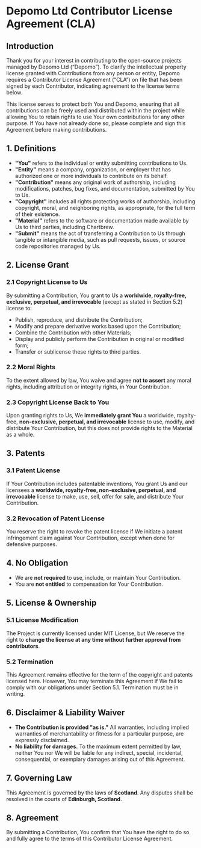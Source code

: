 # Depomo Ltd Contributor License Agreement (CLA)

## Introduction

Thank you for your interest in contributing to the open-source projects managed by Depomo Ltd (“Depomo”). To clarify the intellectual property license granted with Contributions from any person or entity, Depomo requires a Contributor License Agreement (“CLA”) on file that has been signed by each Contributor, indicating agreement to the license terms below.

This license serves to protect both You and Depomo, ensuring that all contributions can be freely used and distributed within the project while allowing You to retain rights to use Your own contributions for any other purpose. If You have not already done so, please complete and sign this Agreement before making contributions.

## 1. Definitions
- **"You"** refers to the individual or entity submitting contributions to Us.
- **"Entity"** means a company, organization, or employer that has authorized one or more individuals to contribute on its behalf.
- **"Contribution"** means any original work of authorship, including modifications, patches, bug fixes, and documentation, submitted by You to Us.
- **"Copyright"** includes all rights protecting works of authorship, including copyright, moral, and neighboring rights, as appropriate, for the full term of their existence.
- **"Material"** refers to the software or documentation made available by Us to third parties, including Chartbrew.
- **"Submit"** means the act of transferring a Contribution to Us through tangible or intangible media, such as pull requests, issues, or source code repositories managed by Us.

## 2. License Grant
### 2.1 Copyright License to Us
By submitting a Contribution, You grant to Us a **worldwide, royalty-free, exclusive, perpetual, and irrevocable** (except as stated in Section 5.2) license to:
- Publish, reproduce, and distribute the Contribution;
- Modify and prepare derivative works based upon the Contribution;
- Combine the Contribution with other Materials;
- Display and publicly perform the Contribution in original or modified form;
- Transfer or sublicense these rights to third parties.

### 2.2 Moral Rights
To the extent allowed by law, You waive and agree **not to assert** any moral rights, including attribution or integrity rights, in Your Contribution.

### 2.3 Copyright License Back to You
Upon granting rights to Us, We **immediately grant You** a worldwide, royalty-free, **non-exclusive, perpetual, and irrevocable** license to use, modify, and distribute Your Contribution, but this does not provide rights to the Material as a whole.

## 3. Patents
### 3.1 Patent License
If Your Contribution includes patentable inventions, You grant Us and our licensees a **worldwide, royalty-free, non-exclusive, perpetual, and irrevocable** license to make, use, sell, offer for sale, and distribute Your Contribution.

### 3.2 Revocation of Patent License
You reserve the right to revoke the patent license if We initiate a patent infringement claim against Your Contribution, except when done for defensive purposes.

## 4. No Obligation
- We are **not required** to use, include, or maintain Your Contribution.
- You are **not entitled** to compensation for Your Contribution.

## 5. License & Ownership
### 5.1 License Modification
The Project is currently licensed under MIT License, but We reserve the right to **change the license at any time without further approval from contributors**.

### 5.2 Termination
This Agreement remains effective for the term of the copyright and patents licensed here. However, You may terminate this Agreement if We fail to comply with our obligations under Section 5.1. Termination must be in writing.

## 6. Disclaimer & Liability Waiver
- **The Contribution is provided "as is."** All warranties, including implied warranties of merchantability or fitness for a particular purpose, are expressly disclaimed.
- **No liability for damages.** To the maximum extent permitted by law, neither You nor We will be liable for any indirect, special, incidental, consequential, or exemplary damages arising out of this Agreement.

## 7. Governing Law
This Agreement is governed by the laws of **Scotland**. Any disputes shall be resolved in the courts of **Edinburgh, Scotland**.

## 8. Agreement
By submitting a Contribution, You confirm that You have the right to do so and fully agree to the terms of this Contributor License Agreement.

